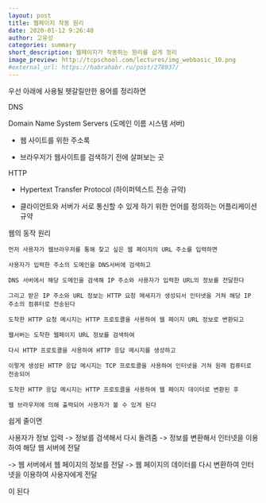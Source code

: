 ```yaml
---
layout: post
title: 웹페이지 작동 원리
date: 2020-01-12 9:26:48
author: 고유성
categories: summary
short_description: 웹페이지가 작동하는 원리를 쉽게 정리
image_preview: http://tcpschool.com/lectures/img_webbasic_10.png
#external_url: https://habrahabr.ru/post/278937/
---
```

우선 아래에 사용될 헷갈릴만한 용어를 정리하면 

DNS

Domain Name System Servers (도메인 이름 시스템 서버)

   - 웹 사이트를 위한 주소록

   - 브라우저가 웹사이트를 검색하기 전에 살펴보는 곳

HTTP 

   - Hypertext Transfer Protocol (하이퍼텍스트 전송 규약)

   - 클라이언트와 서버가 서로 통신할 수 있게 하기 위한 언어를 정의하는 어플리케이션 규약


웹의 동작 원리


~~~
먼저 사용자가 웹브라우저를 통해 찾고 싶은 웹 페이지의 URL 주소를 입력하면

사용자가 입력한 주소의 도메인을 DNS서버에 검색하고

DNS 서버에서 해당 도메인을 검색해 IP 주소와 사용자가 입력한 URL의 정보를 전달한다

그리고 받은 IP 주소와 URL 정보는 HTTP 요청 메세지가 생성되서 인터넷을 거쳐 해당 IP 주소의 컴퓨터로 전송된다

도착한 HTTP 요청 메시지는 HTTP 프로토콜을 사용하여 웹 페이지 URL 정보로 변환되고

웹서버는 도착한 웹페이지 URL 정보를 검색하여

다시 HTTP 프로토콜을 사용하여 HTTP 응답 메시지를 생성하고

이렇게 생성된 HTTP 응답 메시지는 TCP 프로토콜을 사용하여 인터넷을 거쳐 원래 컴퓨터로 전송되어

도착한 HTTP 응답 메시지는 HTTP 프로토콜을 사용하여 웹 페이지 데이터로 변환된 후

웹 브라우저에 의해 출력되어 사용자가 볼 수 있게 된다
~~~


쉽게 줄이면 


사용자가 정보 입력 -> 정보를 검색해서 다시 돌려줌 -> 정보를 변환해서 인터넷을 이용하여 해당 웹 서버에 전달

 -> 웹 서버에서 웹 페이지의 정보를 전달 -> 웹 페이지의 데이터를 다시 변환하여 인터넷을 이용하여 사용자에게 전달

 이 된다 

